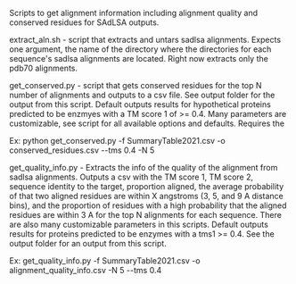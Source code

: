 Scripts to get alignment information including alignment quality and conserved residues for SAdLSA outputs.

extract_aln.sh - script that extracts and untars sadlsa alignments. Expects one argument, the name of the directory where the directories for each sequence's sadlsa alignments are located. Right now extracts only the pdb70 alignments. 

get_conserved.py - script that gets conserved residues for the top N number of alignments and outputs to a csv file. See output folder for the output from this script. Default outputs results for hypothetical proteins predicted to be enzmyes with a TM score 1 of >= 0.4.  Many parameters are customizable, see script for all available options and defaults. Requires the 

Ex: python get_conserved.py -f SummaryTable2021.csv -o conserved_residues.csv --tms 0.4 -N 5

get_quality_info.py - Extracts the info of the quality of the alignment from sadlsa alignments. Outputs a csv with the TM score 1, TM score 2, sequence identity to the target, proportion aligned, the average probability of that two aligned residues are within X angstroms (3, 5, and 9 A distance bins), and the proportion of residues with a high probability that the aligned residues are within 3 A for the top N alignments for each sequence. There are also many customizable parameters in this scripts. Default outputs results for proteins predicted to be enzymes with a tms1 >= 0.4. See the output folder for an output from this script.

Ex: get_quality_info.py -f SummaryTable2021.csv -o alignment_quality_info.csv -N 5 --tms 0.4
